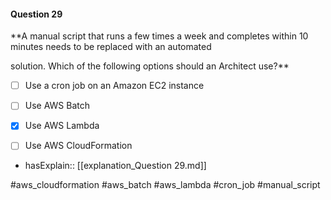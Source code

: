 #### Question  29


**A manual script that runs a few times a week and completes within 10 minutes needs to be replaced with an automated

solution. Which of the following options should an Architect use?**


- [ ] Use a cron job on an Amazon EC2 instance


- [ ] Use AWS Batch


- [x] Use AWS Lambda


- [ ] Use AWS CloudFormation



- hasExplain:: [[explanation_Question  29.md]]

#aws_cloudformation #aws_batch #aws_lambda #cron_job #manual_script 